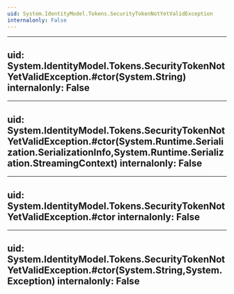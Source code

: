 ```yaml
---
uid: System.IdentityModel.Tokens.SecurityTokenNotYetValidException
internalonly: False
---
```


---
uid: System.IdentityModel.Tokens.SecurityTokenNotYetValidException.#ctor(System.String)
internalonly: False
---

---
uid: System.IdentityModel.Tokens.SecurityTokenNotYetValidException.#ctor(System.Runtime.Serialization.SerializationInfo,System.Runtime.Serialization.StreamingContext)
internalonly: False
---

---
uid: System.IdentityModel.Tokens.SecurityTokenNotYetValidException.#ctor
internalonly: False
---

---
uid: System.IdentityModel.Tokens.SecurityTokenNotYetValidException.#ctor(System.String,System.Exception)
internalonly: False
---
